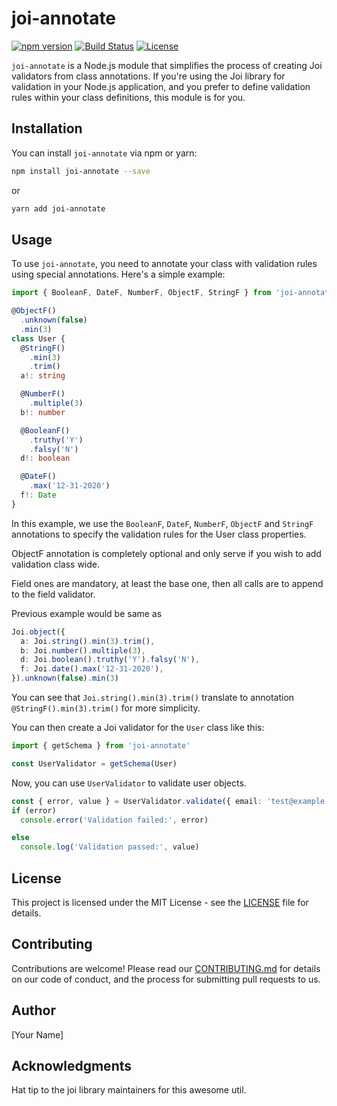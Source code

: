 # joi-annotate

[![npm version](https://badge.fury.io/js/joi-annotate.svg)](https://www.npmjs.com/package/joi-annotate)
[![Build Status](https://github.com/charlesgael/joi-annotate/actions/workflows/bun-test.yml/badge.svg)](https://github.com/charlesgael/joi-annotate/actions/workflows/bun-test.yml)
[![License](https://img.shields.io/badge/license-MIT-blue.svg)](https://opensource.org/licenses/MIT)

`joi-annotate` is a Node.js module that simplifies the process of creating Joi validators from class annotations. If you're using the Joi library for validation in your Node.js application, and you prefer to define validation rules within your class definitions, this module is for you.

## Installation

You can install `joi-annotate` via npm or yarn:

```sh
npm install joi-annotate --save
```

or

```sh
yarn add joi-annotate
```

## Usage

To use `joi-annotate`, you need to annotate your class with validation rules using special annotations. Here's a simple example:

```ts
import { BooleanF, DateF, NumberF, ObjectF, StringF } from 'joi-annotate'

@ObjectF()
  .unknown(false)
  .min(3)
class User {
  @StringF()
    .min(3)
    .trim()
  a!: string

  @NumberF()
    .multiple(3)
  b!: number

  @BooleanF()
    .truthy('Y')
    .falsy('N')
  d!: boolean

  @DateF()
    .max('12-31-2020')
  f!: Date
}
```

In this example, we use the `BooleanF`, `DateF`, `NumberF`, `ObjectF` and `StringF` annotations to specify the validation rules for the User class properties.

ObjectF annotation is completely optional and only serve if you wish to add validation class wide.

Field ones are mandatory, at least the base one, then all calls are to append to the field validator.

Previous example would be same as

```ts
Joi.object({
  a: Joi.string().min(3).trim(),
  b: Joi.number().multiple(3),
  d: Joi.boolean().truthy('Y').falsy('N'),
  f: Joi.date().max('12-31-2020'),
}).unknown(false).min(3)
```

You can see that `Joi.string().min(3).trim()` translate to annotation `@StringF().min(3).trim()` for more simplicity.

You can then create a Joi validator for the `User` class like this:

```ts
import { getSchema } from 'joi-annotate'

const UserValidator = getSchema(User)
```

Now, you can use `UserValidator` to validate user objects.

```ts
const { error, value } = UserValidator.validate({ email: 'test@example.com', password: 'secret' })
if (error)
  console.error('Validation failed:', error)

else
  console.log('Validation passed:', value)
```

## License

This project is licensed under the MIT License - see the [LICENSE](LICENSE) file for details.

## Contributing

Contributions are welcome! Please read our [CONTRIBUTING.md](CONTRIBUTING.md) for details on our code of conduct, and the process for submitting pull requests to us.

## Author

[Your Name]

## Acknowledgments

Hat tip to the joi library maintainers for this awesome util.
